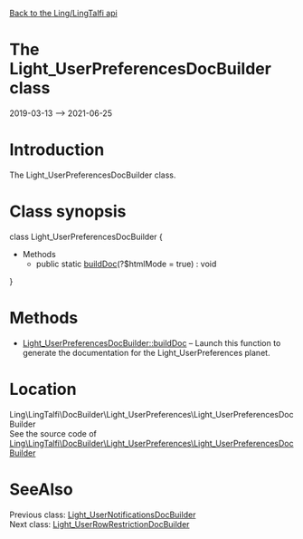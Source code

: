 [Back to the Ling/LingTalfi api](https://github.com/lingtalfi/LingTalfi/blob/master/doc/api/Ling/LingTalfi.md)



The Light_UserPreferencesDocBuilder class
================
2019-03-13 --> 2021-06-25






Introduction
============

The Light_UserPreferencesDocBuilder class.



Class synopsis
==============


class <span class="pl-k">Light_UserPreferencesDocBuilder</span>  {

- Methods
    - public static [buildDoc](https://github.com/lingtalfi/LingTalfi/blob/master/doc/api/Ling/LingTalfi/DocBuilder/Light_UserPreferences/Light_UserPreferencesDocBuilder/buildDoc.md)(?$htmlMode = true) : void

}






Methods
==============

- [Light_UserPreferencesDocBuilder::buildDoc](https://github.com/lingtalfi/LingTalfi/blob/master/doc/api/Ling/LingTalfi/DocBuilder/Light_UserPreferences/Light_UserPreferencesDocBuilder/buildDoc.md) &ndash; Launch this function to generate the documentation for the Light_UserPreferences planet.





Location
=============
Ling\LingTalfi\DocBuilder\Light_UserPreferences\Light_UserPreferencesDocBuilder<br>
See the source code of [Ling\LingTalfi\DocBuilder\Light_UserPreferences\Light_UserPreferencesDocBuilder](https://github.com/lingtalfi/LingTalfi/blob/master/DocBuilder/Light_UserPreferences/Light_UserPreferencesDocBuilder.php)



SeeAlso
==============
Previous class: [Light_UserNotificationsDocBuilder](https://github.com/lingtalfi/LingTalfi/blob/master/doc/api/Ling/LingTalfi/DocBuilder/Light_UserNotifications/Light_UserNotificationsDocBuilder.md)<br>Next class: [Light_UserRowRestrictionDocBuilder](https://github.com/lingtalfi/LingTalfi/blob/master/doc/api/Ling/LingTalfi/DocBuilder/Light_UserRowRestriction/Light_UserRowRestrictionDocBuilder.md)<br>
